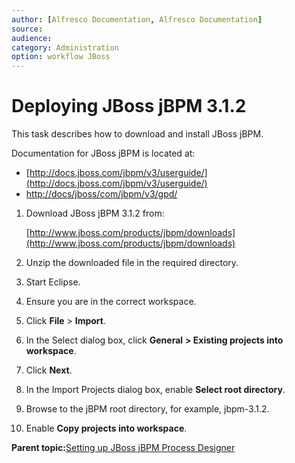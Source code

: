 ```yaml
---
author: [Alfresco Documentation, Alfresco Documentation]
source: 
audience: 
category: Administration
option: workflow JBoss
---
```


# Deploying JBoss jBPM 3.1.2

This task describes how to download and install JBoss jBPM.

Documentation for JBoss jBPM is located at:

-   [http://docs.jboss.com/jbpm/v3/userguide/](http://docs.jboss.com/jbpm/v3/userguide/)
-   [http://docs/jboss/com/jbpm/v3/gpd/](http://docs.jboss.com/jbpm/v3/gpd/)

1.  Download JBoss jBPM 3.1.2 from:

    [http://www.jboss.com/products/jbpm/downloads](http://www.jboss.com/products/jbpm/downloads)

2.  Unzip the downloaded file in the required directory.

3.  Start Eclipse.

4.  Ensure you are in the correct workspace.

5.  Click **File** \> **Import**.

6.  In the Select dialog box, click **General** **\> Existing projects into workspace**.

7.  Click **Next**.

8.  In the Import Projects dialog box, enable **Select root directory**.

9.  Browse to the jBPM root directory, for example, jbpm-3.1.2.

10. Enable **Copy projects into workspace**.


**Parent topic:**[Setting up JBoss jBPM Process Designer](../topics/wf-prodes-setup.md)

